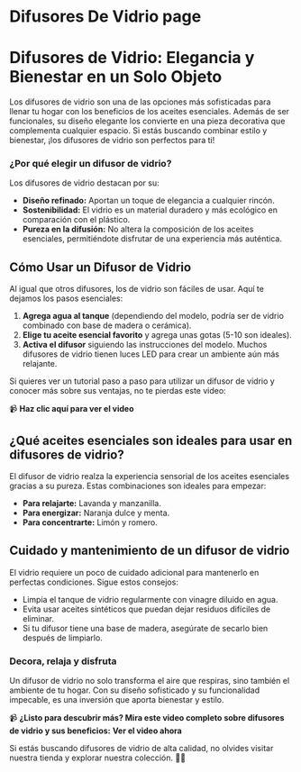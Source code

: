 # Difusores De Vidrio page

# **Difusores de Vidrio: Elegancia y Bienestar en un Solo Objeto**

Los difusores de vidrio son una de las opciones más sofisticadas para llenar tu hogar con los beneficios de los aceites esenciales. Además de ser funcionales, su diseño elegante los convierte en una pieza decorativa que complementa cualquier espacio. Si estás buscando combinar estilo y bienestar, ¡los difusores de vidrio son perfectos para ti!

### **¿Por qué elegir un difusor de vidrio?**

Los difusores de vidrio destacan por su:

- **Diseño refinado:** Aportan un toque de elegancia a cualquier rincón.
- **Sostenibilidad:** El vidrio es un material duradero y más ecológico en comparación con el plástico.
- **Pureza en la difusión:** No altera la composición de los aceites esenciales, permitiéndote disfrutar de una experiencia más auténtica.

## **Cómo Usar un Difusor de Vidrio**

Al igual que otros difusores, los de vidrio son fáciles de usar. Aquí te dejamos los pasos esenciales:

1. **Agrega agua al tanque** (dependiendo del modelo, podría ser de vidrio combinado con base de madera o cerámica).
2. **Elige tu aceite esencial favorito** y agrega unas gotas (5-10 son ideales).
3. **Activa el difusor** siguiendo las instrucciones del modelo. Muchos difusores de vidrio tienen luces LED para crear un ambiente aún más relajante.

Si quieres ver un tutorial paso a paso para utilizar un difusor de vidrio y conocer más sobre sus ventajas, no te pierdas este video:

📹 **Haz clic aquí para ver el video**

## **¿Qué aceites esenciales son ideales para usar en difusores de vidrio?**

El difusor de vidrio realza la experiencia sensorial de los aceites esenciales gracias a su pureza. Estas combinaciones son ideales para empezar:

- **Para relajarte:** Lavanda y manzanilla.
- **Para energizar:** Naranja dulce y menta.
- **Para concentrarte:** Limón y romero.

## **Cuidado y mantenimiento de un difusor de vidrio**

El vidrio requiere un poco de cuidado adicional para mantenerlo en perfectas condiciones. Sigue estos consejos:

- Limpia el tanque de vidrio regularmente con vinagre diluido en agua.
- Evita usar aceites sintéticos que puedan dejar residuos difíciles de eliminar.
- Si tu difusor tiene una base de madera, asegúrate de secarlo bien después de limpiarlo.

### **Decora, relaja y disfruta**

Un difusor de vidrio no solo transforma el aire que respiras, sino también el ambiente de tu hogar. Con su diseño sofisticado y su funcionalidad impecable, es una inversión que aporta bienestar y estilo.

📹 **¿Listo para descubrir más? Mira este video completo sobre difusores de vidrio y sus beneficios:** **Ver el video ahora**

Si estás buscando difusores de vidrio de alta calidad, no olvides visitar nuestra tienda y explorar nuestra colección. 💨✨
